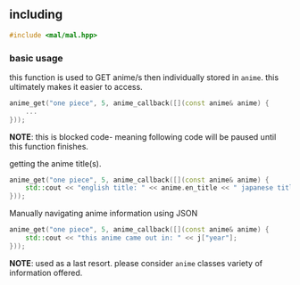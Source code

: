 <div>

## including 
```C++
#include <mal/mal.hpp>
```

### basic usage
this function is used to GET anime/s then individually stored in `anime`. this ultimately makes it easier to access.
 
```C++
anime_get("one piece", 5, anime_callback([](const anime& anime) {
	...
}));
```
**NOTE**: this is blocked code- meaning following code will be paused until this function finishes.


getting the anime title(s).
```C++
anime_get("one piece", 5, anime_callback([](const anime& anime) {
	std::cout << "english title: " << anime.en_title << " japanese title: << anime.jp_title;
}));
```

Manually navigating anime information using JSON
```C++
anime_get("one piece", 5, anime_callback([](const anime& anime) {
	std::cout << "this anime came out in: " << j["year"];
}));
```
**NOTE**: used as a last resort. please consider `anime` classes variety of information offered.

<div/>
